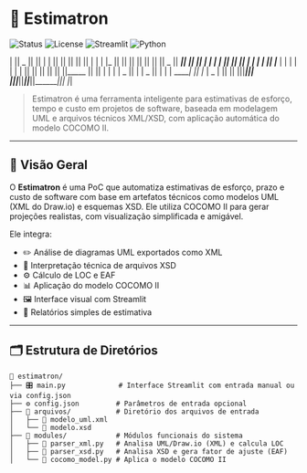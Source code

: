 # 🤖 Estimatron

![Status](https://img.shields.io/badge/project-active-brightgreen)
![License](https://img.shields.io/badge/license-MIT-blue)
![Streamlit](https://img.shields.io/badge/built%20with-Streamlit-orange)
![Python](https://img.shields.io/badge/python-3.10%2B-yellow)

| || _ || || | | || || || || || | | | |_ || || || || || || || _ || _____|| || || | | | | || || || | | | | || |_____ | | | | | | | || || || || || ||_____ || || | | | | _ || | | _ || | | | _____| || |_ | _ | || || |||_______||| |||_______||_______||_______||_______||| |_|

> Estimatron é uma ferramenta inteligente para estimativas de esforço, tempo e custo em projetos de software, baseada em modelagem UML e arquivos técnicos XML/XSD, com aplicação automática do modelo COCOMO II.

---

## 📘 Visão Geral

O **Estimatron** é uma PoC que automatiza estimativas de esforço, prazo e custo de software com base em artefatos técnicos como modelos UML (XML do Draw.io) e esquemas XSD. Ele utiliza COCOMO II para gerar projeções realistas, com visualização simplificada e amigável.

Ele integra:

- ✏️ Análise de diagramas UML exportados como XML
- 📂 Interpretação técnica de arquivos XSD
- ⚙️ Cálculo de LOC e EAF
- 📊 Aplicação do modelo COCOMO II
- 🖼️ Interface visual com Streamlit
- 📄 Relatórios simples de estimativa

---

## 🗂️ Estrutura de Diretórios

```text
🤖 estimatron/
├── 🎛️ main.py             # Interface Streamlit com entrada manual ou via config.json
├── ⚙️ config.json         # Parâmetros de entrada opcional
├── 📂 arquivos/           # Diretório dos arquivos de entrada
│   ├── 📄 modelo_uml.xml
│   └── 📄 modelo.xsd
├── 🧩 modules/            # Módulos funcionais do sistema
│   ├── 🧮 parser_xml.py   # Analisa UML/Draw.io (XML) e calcula LOC
│   ├── 📐 parser_xsd.py   # Analisa XSD e gera fator de ajuste (EAF)
│   └── 🧠 cocomo_model.py # Aplica o modelo COCOMO II


